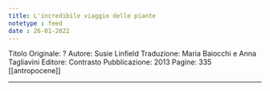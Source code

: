 ```yaml
---
title: L'incredibile viaggio delle piante
notetype : feed
date : 26-01-2022
---
```


Titolo Originale: ?
Autore: Susie Linfield
Traduzione: Maria Baiocchi e Anna Tagliavini
Editore: Contrasto
Pubblicazione: 2013
Pagine: 335
[[antropocene]]

- - - 
